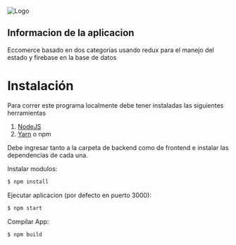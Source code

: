 ![Logo](https://res.cloudinary.com/kentruri/image/upload/v1626841491/Logo_tukevm.png)


## Informacion de la aplicacion

Eccomerce basado en dos categorias usando redux para el manejo del estado y firebase en la base de datos

# Instalación

Para correr este programa localmente debe tener instaladas las siguientes herramientas

1. [NodeJS](https://nodejs.org/)
2. [Yarn](https://yarnpkg.com/) o npm


Debe ingresar tanto a la carpeta de backend como de frontend e instalar las dependencias de cada una.

Instalar modulos:

```bash
$ npm install
```

Ejecutar aplicacion (por defecto en puerto 3000):

```bash
$ npm start
```

Compilar App:

```bash
$ npm build
```